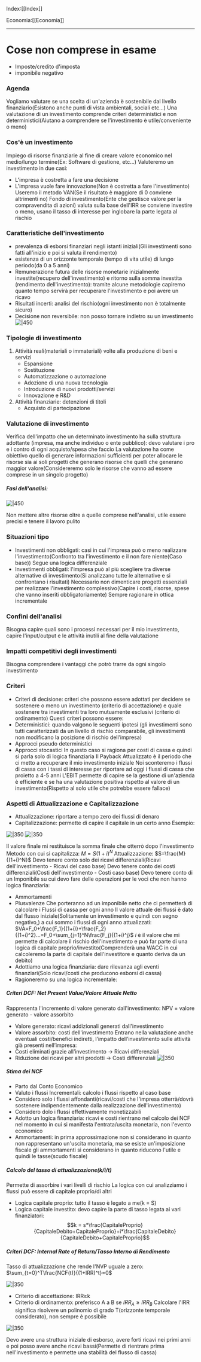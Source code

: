 Index:[[Index]]

Economia:[[Economia]]

---
# Cose non comprese in esame
- Imposte/credito d'imposta
- imponibile negativo

### Agenda
Vogliamo valutare se una scelta di un'azienda è sostenibile dal livello finanziario(Esistono anche punti di vista ambientali, sociali etc...)
Una valutazione di un investimento comprende criteri deterministici e non deterministici(Aiutano a comprendere se l'investimento è utile/conveniente o meno)
### Cos'è un investimento
Impiego di risorse finanziarie al fine di creare valore economico nel medio/lungo termine(Ex: Software di gestione, etc...)
Valuteremo un investimento in due casi:
- L'impresa è costretta a fare una decisione
- L'impresa vuole fare innovazione(Non è costretta a fare l'investimento)
Useremo il metodo VAN(Se il risultato è maggiore di 0 conviene altrimenti no)
Fondo di investimento(Ente che gestisce valore per la compravendita di azioni) valuta sulla base dell'IRR se conviene investire o meno, usano il tasso di interesse per inglobare la parte legata al rischio
### Caratteristiche dell'investimento
- prevalenza di esborsi finanziari negli istanti iniziali(Gli investimenti sono fatti all'inizio e poi si valuta il rendimento)
- esistenza di un orizzonte temporale (tempo di vita utile) di lungo periodo(da 0 a 5 anni)
- Remunerazione futura delle risorse monetarie inizialmente investite(recupero dell'investimento) e ritorno sulla somma investita (rendimento dell'investimento): tramite alcune metodologie capiremo quanto tempo servirà per recuperare l'investimento e poi avere un ricavo
- Risultati incerti: analisi del rischio(ogni investimento non è totalmente sicuro)
- Decisione non reversibile: non posso tornare indietro su un investimento
![|450](https://i.imgur.com/IxrEhJa.png)

### Tipologie di investimento
1.  Attività reali(materiali o immateriali) volte alla produzione di beni e servizi
	- Espansione
	- Sostituzione
	- Automatizzazione o automazione
	- Adozione di una nuova tecnologia
	- Introduzione di nuovi prodotti/servizi
	- Innovazione e R&D
2. Attività finanziarie: detenzioni di titoli
	- Acquisto di partecipazione
### Valutazione di investimento
Verifica dell'impatto che un determinato investimento ha sulla struttura adottante (impresa, ma anche individuo o ente pubblico): devo valutare i pro e i contro di ogni acquisto/spesa che faccio
La valutazione ha come obiettivo quello di generare informazioni sufficienti per poter allocare le risorse sia ai soli progetti che generano risorse che quelli che generano maggior valore(Considereremo solo le risorse che vanno ad essere comprese in un singolo progetto)
##### Fasi dell'analisi:
![|450](https://i.imgur.com/31OP7tT.png)

Non mettere altre risorse oltre a quelle comprese nell'analisi, utile essere precisi e tenere il lavoro pulito
### Situazioni tipo
- Investimenti non obbligati: casi in cui l'impresa può o meno realizzare l'investimento(Confronto tra l'investimento e il non fare niente(Caso base)) Segue una logica differenziale
- Investimenti obbligati: l'impresa può al più scegliere tra diverse alternative di investimento(Si analizzano tutte le alternative e si confrontano i risultati)
Necessario non dimenticare progetti essenziali per realizzare l'investimento complessivo(Capire i costi, risorse, spese che vanno inseriti obbligatoriamente)
Sempre ragionare in ottica incrementale
### Confini dell'analisi
Bisogna capire quali sono i processi necessari per il mio investimento, capire l'input/output e le attività inutili al fine della valutazione
### Impatti competitivi degli investimenti
Bisogna comprendere i vantaggi che potrò trarre da ogni singolo investimento
### Criteri
- Criteri di decisione: criteri che possono essere adottati per decidere se sostenere o meno un investimento (criterio di accettazione) e quale sostenere tra investimenti tra loro mutuamente esclusivi (criterio di ordinamento)
Questi criteri possono essere:
- Deterministici: quando valgono le seguenti ipotesi (gli investimenti sono tutti caratterizzati da un livello di rischio comparabile, gli investimenti non modificano la posizione di rischio dell’impresa)
- Approcci pseudo deterministici
- Approcci stocastici
In questo caso si ragiona per costi di cassa e quindi si parla solo di logica finanziaria
Il Payback Attualizzato è il periodo che ci metto a recuperare il mio investimento iniziale
Noi sconteremo i flussi di cassa con i tassi di interesse per riportare ad oggi i flussi di cassa che proietto a 4-5 anni
L'EBIT permette di capire se la gestione di un'azienda è efficiente e se ha una valutazione positiva rispetto al valore di un investimento(Rispetto al solo utile che potrebbe essere fallace)
### Aspetti di Attualizzazione e Capitalizzazione
- Attualizzazione: riportare a tempo zero dei flussi di denaro
- Capitalizzazione: permette di capire il capitale in un certo anno
Esempio:

![|350](https://i.imgur.com/YmVzMDx.png)
![|350](https://i.imgur.com/N77P0BJ.png)

Il valore finale mi restituisce la somma finale che otterrò dopo l'investimento
Metodo con cui si capitalizza: $M =S(1+i)^N$
Attualizzazione: $S=\frac{M}{(1+i)^N}$
Devo tenere conto solo dei ricavi differenziali(Ricavi dell'investimento - Ricavi del caso base)
Devo tenere conto dei costi differenziali(Costi dell'investimento -  Costi caso base)
Devo tenere conto di un Imponibile su cui devo fare delle operazioni per le voci che non hanno logica finanziaria:
- Ammortamenti
- Plusvalenze
Che porteranno ad un imponibile netto che ci permetterà di calcolare i Flussi di cassa per ogni anno
Il valore attuale dei flussi è dato dal flusso iniziale(Solitamente un investimento e quindi con segno negativo,) a cui sommo i flussi di ogni anno attualizzati:
$VA=F_0+\frac{F_1}{(1+i)}+\frac{F_2}{(1+i)^2}...=F_0+\sum_{j=1}^N\frac{F_j}{(1+i)^j}$
$i$ è il valore che mi permette di calcolare il rischio dell'investimento e può far parte di una logica di capitale proprio/investito(Comprenderà una WACC in cui calcoleremo la parte di capitale dell'investitore e quanto deriva da un debito)
- Adottiamo una logica finanziaria: dare rilevanza agli eventi finanziari(Solo ricavi/costi che producono esborsi di cassa)
- Ragioneremo su una logica incrementale:
##### Criteri DCF: Net Present Value/Valore Attuale Netto
Rappresenta l'incremento di valore generato dall'investimento:
NPV = valore generato - valore assorbito
- Valore generato: ricavi addizionali generati dall'investimento
- Valore assorbito: costi dell'investimento
Entrano nella valutazione anche eventuali costi/benefici indiretti, l’impatto dell’investimento sulle attività già presenti nell’impresa:
- Costi eliminati grazie all’investimento → Ricavi differenziali 
- Riduzione dei ricavi per altri prodotti → Costi differenziali
![|350](https://i.imgur.com/0wBSEog.png)

##### Stima dei NCF
- Parto dal Conto Economico
- Valuto i flussi Incrementali: calcolo i flussi rispetto al caso base
- Considero solo i flussi affondanti(ricavi/costi che l'impresa otterrà/dovrà sostenere indipendentemente dalla realizzazione dell'investimento)
- Considero dolo i flussi effettivamente monetizzabili
- Adotto un logica finanziaria: ricavi e costi rientrano nel calcolo dei NCF nel momento in cui si manifesta l'entrata/uscita monetaria, non l'evento economico
- Ammortamenti: in prima approssimazione non si considerano in quanto non rappresentano un'uscita monetaria, ma se esiste un'imposizione fiscale gli ammortamenti si considerano in quanto riducono l'utile e quindi le tasse(scudo fiscale)
##### Calcolo del tasso di attualizzazione(k/i/t)
Permette di assorbire i vari livelli di rischio
La logica con cui analizziamo i flussi può essere di capitale proprio/di altri
- Logica capitale proprio: tutto il tasso è legato a me(k = S)
- Logica capitale investito: devo capire la parte di tasso legata ai vari finanziatori:
$$k = s*\frac{CapitaleProprio}{CapitaleDebito+CapitaleProprio}+i*\frac{CapitaleDebito}{CapitaleDebito+CapitaleProprio}$$

##### Criteri DCF: Internal Rate of Return/Tasso Interno di Rendimento
Tasso di attualizzazione che rende l'NVP uguale a zero: $\sum_{t=0}^T\frac{NCF(t)}{(1+IRR)^t}=0$

![|350](https://i.imgur.com/L9UqcCU.png)

- Criterio di accettazione: IRR$\ge$k 
- Criterio di ordinamento: preferisco A a B se $IRR_A\ge IRR_B$
Calcolare l'IRR significa risolvere un polinomio di grado T(orizzonte temporale considerato), non sempre è possibile

![|350](https://i.imgur.com/Uv7SiQZ.png)

Devo avere una struttura iniziale di esborso, avere forti ricavi nei primi anni e poi posso avere anche ricavi bassi(Permette di rientrare prima nell'investimento e permette una stabilità del flusso di cassa)


